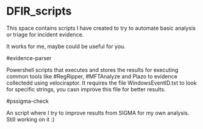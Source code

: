 # DFIR_scripts

This space contains scripts I have created to try to automate basic analysis or triage for incident evidence.

It works for me, maybe could be useful for you.

#evidence-parser

Powershell scripts that executes and stores the results for executing common tools like #RegRipper, #MFTAnalyze and Plazo to evidence collectedd using velociraptor. It requires the file WindowsEventID.txt to look for specific strings, you casn improve this file for better results.

#pssigma-check

An script where I try to improve results from SIGMA for my own analysis. Still working on it :) 
